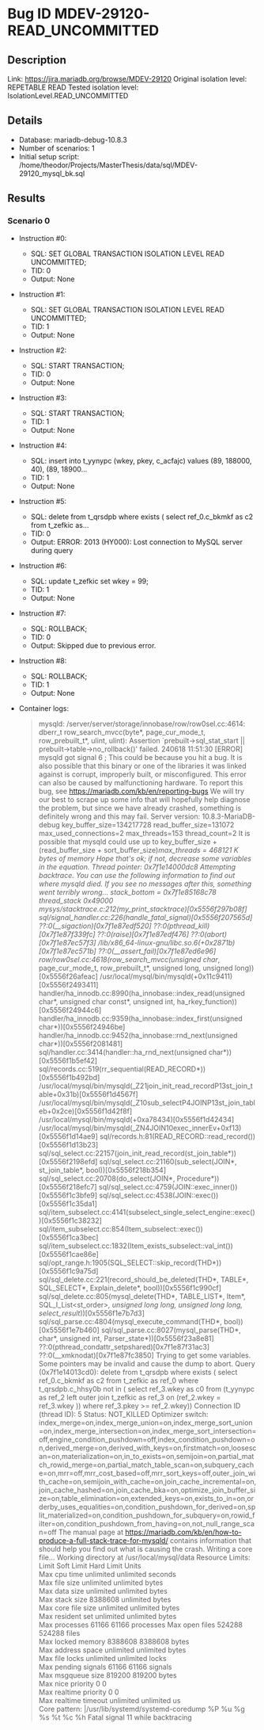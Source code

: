# Bug ID MDEV-29120-READ_UNCOMMITTED

## Description

Link:                     https://jira.mariadb.org/browse/MDEV-29120
Original isolation level: REPETABLE READ
Tested isolation level:   IsolationLevel.READ_UNCOMMITTED


## Details
 * Database: mariadb-debug-10.8.3
 * Number of scenarios: 1
 * Initial setup script: /home/theodor/Projects/MasterThesis/data/sql/MDEV-29120_mysql_bk.sql

## Results
### Scenario 0
 * Instruction #0:
     - SQL:  SET GLOBAL TRANSACTION ISOLATION LEVEL READ UNCOMMITTED;
     - TID: 0
     - Output: None
 * Instruction #1:
     - SQL:  SET GLOBAL TRANSACTION ISOLATION LEVEL READ UNCOMMITTED;
     - TID: 1
     - Output: None
 * Instruction #2:
     - SQL:  START TRANSACTION;
     - TID: 0
     - Output: None
 * Instruction #3:
     - SQL:  START TRANSACTION;
     - TID: 1
     - Output: None
 * Instruction #4:
     - SQL:  insert into t_yynypc (wkey, pkey, c_acfajc) values (89, 188000, 40), (89, 18900...
     - TID: 1
     - Output: None
 * Instruction #5:
     - SQL:  delete from t_qrsdpb where exists ( select ref_0.c_bkmkf as c2 from t_zefkic as...
     - TID: 0
     - Output: ERROR: 2013 (HY000): Lost connection to MySQL server during query
 * Instruction #6:
     - SQL:  update t_zefkic set wkey = 99;
     - TID: 1
     - Output: None
 * Instruction #7:
     - SQL:  ROLLBACK;
     - TID: 0
     - Output: Skipped due to previous error.
 * Instruction #8:
     - SQL:  ROLLBACK;
     - TID: 1
     - Output: None

 * Container logs:
   > mysqld: /server/server/storage/innobase/row/row0sel.cc:4614: dberr_t row_search_mvcc(byte*, page_cur_mode_t, row_prebuilt_t*, ulint, ulint): Assertion `prebuilt->sql_stat_start || prebuilt->table->no_rollback()' failed.
   > 240618 11:51:30 [ERROR] mysqld got signal 6 ;
   > This could be because you hit a bug. It is also possible that this binary
   > or one of the libraries it was linked against is corrupt, improperly built,
   > or misconfigured. This error can also be caused by malfunctioning hardware.
   > To report this bug, see https://mariadb.com/kb/en/reporting-bugs
   > We will try our best to scrape up some info that will hopefully help
   > diagnose the problem, but since we have already crashed, 
   > something is definitely wrong and this may fail.
   > Server version: 10.8.3-MariaDB-debug
   > key_buffer_size=134217728
   > read_buffer_size=131072
   > max_used_connections=2
   > max_threads=153
   > thread_count=2
   > It is possible that mysqld could use up to 
   > key_buffer_size + (read_buffer_size + sort_buffer_size)*max_threads = 468121 K  bytes of memory
   > Hope that's ok; if not, decrease some variables in the equation.
   > Thread pointer: 0x7f1e14000dc8
   > Attempting backtrace. You can use the following information to find out
   > where mysqld died. If you see no messages after this, something went
   > terribly wrong...
   > stack_bottom = 0x7f1e85168c78 thread_stack 0x49000
   > mysys/stacktrace.c:212(my_print_stacktrace)[0x5556f297b08f]
   > sql/signal_handler.cc:226(handle_fatal_signal)[0x5556f207565d]
   > ??:0(__sigaction)[0x7f1e87edf520]
   > ??:0(pthread_kill)[0x7f1e87f339fc]
   > ??:0(raise)[0x7f1e87edf476]
   > ??:0(abort)[0x7f1e87ec57f3]
   > /lib/x86_64-linux-gnu/libc.so.6(+0x2871b)[0x7f1e87ec571b]
   > ??:0(__assert_fail)[0x7f1e87ed6e96]
   > row/row0sel.cc:4618(row_search_mvcc(unsigned char*, page_cur_mode_t, row_prebuilt_t*, unsigned long, unsigned long))[0x5556f26afeac]
   > /usr/local/mysql/bin/mysqld(+0x11c9411)[0x5556f2493411]
   > handler/ha_innodb.cc:8990(ha_innobase::index_read(unsigned char*, unsigned char const*, unsigned int, ha_rkey_function))[0x5556f24944c6]
   > handler/ha_innodb.cc:9359(ha_innobase::index_first(unsigned char*))[0x5556f24946be]
   > handler/ha_innodb.cc:9452(ha_innobase::rnd_next(unsigned char*))[0x5556f2081481]
   > sql/handler.cc:3414(handler::ha_rnd_next(unsigned char*))[0x5556f1b5ef42]
   > sql/records.cc:519(rr_sequential(READ_RECORD*))[0x5556f1b492bd]
   > /usr/local/mysql/bin/mysqld(_Z21join_init_read_recordP13st_join_table+0x31b)[0x5556f1d4567f]
   > /usr/local/mysql/bin/mysqld(_Z10sub_selectP4JOINP13st_join_tableb+0x2ce)[0x5556f1d42f8f]
   > /usr/local/mysql/bin/mysqld(+0xa78434)[0x5556f1d42434]
   > /usr/local/mysql/bin/mysqld(_ZN4JOIN10exec_innerEv+0xf13)[0x5556f1d14ae9]
   > sql/records.h:81(READ_RECORD::read_record())[0x5556f1d13b23]
   > sql/sql_select.cc:22157(join_init_read_record(st_join_table*))[0x5556f2198efd]
   > sql/sql_select.cc:21160(sub_select(JOIN*, st_join_table*, bool))[0x5556f218b354]
   > sql/sql_select.cc:20708(do_select(JOIN*, Procedure*))[0x5556f218efc7]
   > sql/sql_select.cc:4759(JOIN::exec_inner())[0x5556f1c3bfe9]
   > sql/sql_select.cc:4538(JOIN::exec())[0x5556f1c35da1]
   > sql/item_subselect.cc:4141(subselect_single_select_engine::exec())[0x5556f1c38232]
   > sql/item_subselect.cc:854(Item_subselect::exec())[0x5556f1ca3bec]
   > sql/item_subselect.cc:1832(Item_exists_subselect::val_int())[0x5556f1cae86e]
   > sql/opt_range.h:1905(SQL_SELECT::skip_record(THD*))[0x5556f1c9a75d]
   > sql/sql_delete.cc:221(record_should_be_deleted(THD*, TABLE*, SQL_SELECT*, Explain_delete*, bool))[0x5556f1c990cf]
   > sql/sql_delete.cc:805(mysql_delete(THD*, TABLE_LIST*, Item*, SQL_I_List<st_order>*, unsigned long long, unsigned long long, select_result*))[0x5556f1e7b7d3]
   > sql/sql_parse.cc:4804(mysql_execute_command(THD*, bool))[0x5556f1e7b460]
   > sql/sql_parse.cc:8027(mysql_parse(THD*, char*, unsigned int, Parser_state*))[0x5556f23a8e81]
   > ??:0(pthread_condattr_setpshared)[0x7f1e87f31ac3]
   > ??:0(__xmknodat)[0x7f1e87fc3850]
   > Trying to get some variables.
   > Some pointers may be invalid and cause the dump to abort.
   > Query (0x7f1e14013cd0): delete from t_qrsdpb where exists ( select ref_0.c_bkmkf as c2 from t_zefkic as ref_0 where t_qrsdpb.c_hhsy0b not in ( select ref_3.wkey as c0 from (t_yynypc as ref_2 left outer join t_zefkic as ref_3 on (ref_2.wkey = ref_3.wkey )) where ref_3.pkey >= ref_2.wkey))
   > Connection ID (thread ID): 5
   > Status: NOT_KILLED
   > Optimizer switch: index_merge=on,index_merge_union=on,index_merge_sort_union=on,index_merge_intersection=on,index_merge_sort_intersection=off,engine_condition_pushdown=off,index_condition_pushdown=on,derived_merge=on,derived_with_keys=on,firstmatch=on,loosescan=on,materialization=on,in_to_exists=on,semijoin=on,partial_match_rowid_merge=on,partial_match_table_scan=on,subquery_cache=on,mrr=off,mrr_cost_based=off,mrr_sort_keys=off,outer_join_with_cache=on,semijoin_with_cache=on,join_cache_incremental=on,join_cache_hashed=on,join_cache_bka=on,optimize_join_buffer_size=on,table_elimination=on,extended_keys=on,exists_to_in=on,orderby_uses_equalities=on,condition_pushdown_for_derived=on,split_materialized=on,condition_pushdown_for_subquery=on,rowid_filter=on,condition_pushdown_from_having=on,not_null_range_scan=off
   > The manual page at https://mariadb.com/kb/en/how-to-produce-a-full-stack-trace-for-mysqld/ contains
   > information that should help you find out what is causing the crash.
   > Writing a core file...
   > Working directory at /usr/local/mysql/data
   > Resource Limits:
   > Limit                     Soft Limit           Hard Limit           Units     
   > Max cpu time              unlimited            unlimited            seconds   
   > Max file size             unlimited            unlimited            bytes     
   > Max data size             unlimited            unlimited            bytes     
   > Max stack size            8388608              unlimited            bytes     
   > Max core file size        unlimited            unlimited            bytes     
   > Max resident set          unlimited            unlimited            bytes     
   > Max processes             61166                61166                processes 
   > Max open files            524288               524288               files     
   > Max locked memory         8388608              8388608              bytes     
   > Max address space         unlimited            unlimited            bytes     
   > Max file locks            unlimited            unlimited            locks     
   > Max pending signals       61166                61166                signals   
   > Max msgqueue size         819200               819200               bytes     
   > Max nice priority         0                    0                    
   > Max realtime priority     0                    0                    
   > Max realtime timeout      unlimited            unlimited            us        
   > Core pattern: |/usr/lib/systemd/systemd-coredump %P %u %g %s %t %c %h
   > Fatal signal 11 while backtracing
